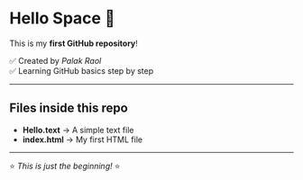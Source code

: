# Hello Space 🚀  

This is my **first GitHub repository**!  

✅ Created by *Palak Raol*  
✅ Learning GitHub basics step by step  

---

## Files inside this repo  
- **Hello.text** → A simple text file  
- **index.html** → My first HTML file  

---
⭐ *This is just the beginning!* ⭐
